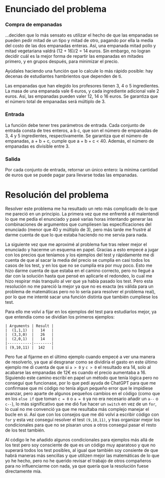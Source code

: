 # Enunciado del problema
### Compra de empanadas

...deciden que lo más sensato es utilizar el hecho de que las empanadas se pueden pedir mitad de un tipo y mitad de otro, pagando por ella la media del costo de las dos empanadas enteras. Así, una empanada mitad pollo y mitad vegetariana valdrá (12 + 16)/2 = 14 euros. Sin embargo, no logran decidir cuál es la mejor forma de repartir las empanadas en mitades primero, y en grupos después, para minimizar el precio.

Ayúdales haciendo una función que lo calcule lo más rápido posible: hay decenas de estudiantes hambrientos que dependen de ti.

Las empanadas que han elegido los profesores tienen 3, 4 o 5 ingredientes. La masa de una empanada vale 6 euros, y cada ingrediente adicional vale 2 euros. Así, las empanadas pueden valer 12, 14 o 16 euros. Se garantiza que el número total de empanadas será múltiplo de 3.

### Entrada

La función debe tener tres parámetros de entrada. Cada conjunto de entrada consta de tres enteros, a b c, que son el número de empanadas de 3, 4 y 5 ingredientes, respectivamente. Se garantiza que el número de empanadas, a + b + c, cumple que a + b + c < 40. Además, el número de empanadas es divisible entre 3.

### Salida

Por cada conjunto de entrada, retornar un único entero: la mínima cantidad de euros que se puede pagar para llevarse todas las empanadas.


# Resolución del problema

Resolver este problema me ha resultado un reto más complicado de lo que me pareció en un principio. La primera vez que me enfrenté a él malentendí lo que me pedía el enunciado y pasé varias horas intentando generar las combinaciones de argumentos que cumpliesen las especificaciones del enunciado (menor que 40 y múltiplo de 3), pero más tarde me frustré al darme cuenta de que lo que estaba haciendo no me servía para nada.

La siguiente vez que me aproximé al problema fue tras releer mejor el enunciado y hacerme un esquema en papel. Gracias a esto empecé a jugar con los precios que teníamos y los ejemplos del test y rápidamente me di cuenta de que al sacar la media del precio se cumplía en casi todos los casos de los test, y en los que no se cumplía era por muy poco. Esto me hizo darme cuenta de que estaba en el camino correcto, pero no llegué a dar con la solución hasta que pensé en aplicarle el redondeo, lo cual me hizo respirar más tranquilo al ver que ya había pasado los test.
Pero esta resolución no me pareció la mejor ya que no es exacta (es válida para un problema de matemáticas pero no lo sería para resolver el problema real), por lo que me intenté sacar una función distinta que también cumpliese los test.

Para ello me volví a fijar en los ejemplos del test para estudiarlos mejor, ya que entendía como se dividían los primeros ejemplos:

	| Arguments | Result |
	|  (1,1,1)  |   14   |
	|  (3,3,0)  |   26   |
	|  (2,0,1)  |   14   |
	|-----------|--------|
	| (9,10,11) |  142   |

Pero fue al fijarme en el último ejemplo cuando empecé a ver una manera de resolverlo, ya que al desgranar como se dividiría el gasto en este último ejemplo me di cuenta de que si `a > 0` y `c > 0` el resultado era 14, solo al acabarse las empanadas de 12€ es cuando el precio aumentaba a 16. Siguiendo este camino escribí en papel un método que tenía lógica pero no conseguí que funcionase, por lo que pedí ayuda de ChatGPT para que me confirmase que mi código no tenía algun pequeño error que le impidiese avanzar, pero aparte de algunos pequeños cambios en el código (como que en los `else if` que toman `c = 0` o `a = 0` ya no era necesario añadir un `a--` o `c--`), lo más significativo que me dió fue hacer un `switch` en vez de un `for`, lo cual no me convenció ya que me resultaba más complejo manejar el bucle en si. 
Así que con los consejos que me dió volví a escribir código con `for` y esta vez conseguí resolver el test `(9,10,11)`, y tras organizar mejor los condicionales para que no se pisaran unos a otros conseguí pasar el resto de los test también.

Al código le he añadido algunos condicionales para ejemplos más allá de los test pero soy consciente de que es un código muy aparatoso y que no superará todos los test posibles, al igual que también soy consiente de que habrá maneras más sencillas y que utilizen mejor las matemáticas de lo que yo he hecho, pero no he querido revisar el trabajo de otros compañeros para no influenciarme con nada, ya que quería que la resolución fuese directamente mía.



